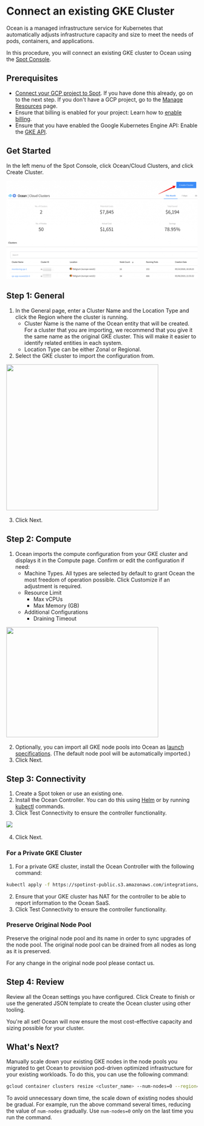 # Connect an existing GKE Cluster

Ocean is a managed infrastructure service for Kubernetes that automatically adjusts infrastructure capacity and size to meet the needs of pods, containers, and applications.

In this procedure, you will connect an existing GKE cluster to Ocean using the [Spot Console](http://console.spotinst.com/).

## Prerequisites

- [Connect your GCP project to Spot](connect-your-cloud-provider/gcp-project). If you have done this already, go on to the next step. If you don't have a GCP project, go to the [Manage Resources](https://console.cloud.google.com/cloud-resource-manager?_ga=2.24189306.-1955943244.1544264785) page.
- Ensure that billing is enabled for your project: Learn how to [enable billing](https://cloud.google.com/billing/docs/how-to/modify-project).
- Ensure that you have enabled the Google Kubernetes Engine API: Enable the [GKE API](https://console.cloud.google.com/apis/library/container.googleapis.com?q=kubernetes%20engine&_ga=2.13270391.-1955943244.1544264785).

## Get Started

In the left menu of the Spot Console, click Ocean/Cloud Clusters, and click Create Cluster.

<img src="/ocean/_media/gke-create-cluster.png" />

## Step 1: General

1. In the General page, enter a Cluster Name and the Location Type and click the Region where the cluster is running.
   - Cluster Name is the name of the Ocean entity that will be created. For a cluster that you are importing, we recommend that you give it the same name as the original GKE cluster. This will make it easier to identify related entities in each system.
   - Location Type can be either Zonal or Regional.
2. Select the GKE cluster to import the configuration from.

<img src="/ocean/_media/gke-general.png" width="400" height="384" />

3. Click Next.

## Step 2: Compute

1. Ocean imports the compute configuration from your GKE cluster and displays it in the Compute page. Confirm or edit the configuration if need:
   - Machine Types.
     All types are selected by default to grant Ocean the most freedom of operation possible. Click Customize if an adjustment is required.
   - Resource Limit
     - Max vCPUs
     - Max Memory (GB)
   - Additional Configurations
     - Draining Timeout

<img src="/ocean/_media/gke-compute.png" width="400" height="290" />

2. Optionally, you can import all GKE node pools into Ocean as [launch specifications](features/launch-specifications). (The default node pool will be automatically imported.)
3. Click Next.

## Step 3: Connectivity

1. Create a Spot token or use an existing one.
2. Install the Ocean Controller. You can do this using [Helm](tutorials/spot-kubernetes-controller/install-with-helm) or by running [kubectl](tutorials/spot-kubernetes-controller/install-with-kubectl) commands.
3. Click Test Connectivity to ensure the controller functionality.

<img src="/ocean/_media/gke-connectivity.png" />

4. Click Next.

### For a Private GKE Cluster

1. For a private GKE cluster, install the Ocean Controller with the following command:

```sh
kubectl apply -f https://spotinst-public.s3.amazonaws.com/integrations/kubernetes/cluster-controller/spotinst-kubernetes-cluster-controller-gcr.yaml
```

2. Ensure that your GKE cluster has NAT for the controller to be able to report information to the Ocean SaaS.
3. Click Test Connectivity to ensure the controller functionality.

### Preserve Original Node Pool

Preserve the original node pool and its name in order to sync upgrades of the node pool. The original node pool can be drained from all nodes as long as it is preserved.

For any change in the original node pool please contact us.

## Step 4: Review

Review all the Ocean settings you have configured. Click Create to finish or use the generated JSON template to create the Ocean cluster using other tooling.

You're all set! Ocean will now ensure the most cost-effective capacity and sizing possible for your cluster.

## What's Next?

Manually scale down your existing GKE nodes in the node pools you migrated to get Ocean to provision pod-driven optimized infrastructure for your existing workloads. To do this, you can use the following command:

```sh
gcloud container clusters resize <cluster_name> --num-nodes=0 --region=<region/zone> --node-pool <node_pool_name>
```

To avoid unnecessary down time, the scale down of existing nodes should be gradual. For example, run the above command several times, reducing the value of `num-nodes` gradually. Use `num-nodes=0` only on the last time you run the command.
